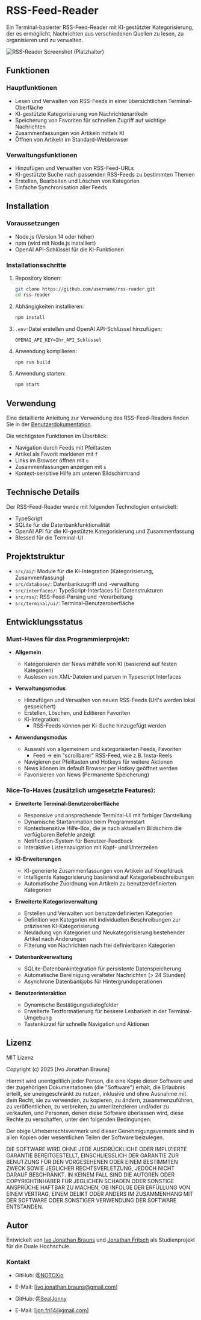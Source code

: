 # RSS-Feed-Reader

Ein Terminal-basierter RSS-Feed-Reader mit KI-gestützter Kategorisierung, der es ermöglicht, Nachrichten aus verschiedenen Quellen zu lesen, zu organisieren und zu verwalten.

![RSS-Reader Screenshot (Platzhalter)](#)

## Funktionen

### Hauptfunktionen
- Lesen und Verwalten von RSS-Feeds in einer übersichtlichen Terminal-Oberfläche
- KI-gestützte Kategorisierung von Nachrichtenartikeln
- Speicherung von Favoriten für schnellen Zugriff auf wichtige Nachrichten
- Zusammenfassungen von Artikeln mittels KI
- Öffnen von Artikeln im Standard-Webbrowser

### Verwaltungsfunktionen
- Hinzufügen und Verwalten von RSS-Feed-URLs
- KI-gestützte Suche nach passenden RSS-Feeds zu bestimmten Themen
- Erstellen, Bearbeiten und Löschen von Kategorien
- Einfache Synchronisation aller Feeds

## Installation

### Voraussetzungen
- Node.js (Version 14 oder höher)
- npm (wird mit Node.js installiert)
- OpenAI API-Schlüssel für die KI-Funktionen

### Installationsschritte

1. Repository klonen:
   ```bash
   git clone https://github.com/username/rss-reader.git
   cd rss-reader
   ```

2. Abhängigkeiten installieren:
   ```bash
   npm install
   ```

3. `.env`-Datei erstellen und OpenAI API-Schlüssel hinzufügen:
   ```
   OPENAI_API_KEY=Ihr_API_Schlüssel
   ```

4. Anwendung kompilieren:
   ```bash
   npm run build
   ```

5. Anwendung starten:
   ```bash
   npm start
   ```

## Verwendung

Eine detaillierte Anleitung zur Verwendung des RSS-Feed-Readers finden Sie in der [Benutzerdokumentation](usage.md).

Die wichtigsten Funktionen im Überblick:
- Navigation durch Feeds mit Pfeiltasten
- Artikel als Favorit markieren mit `f`
- Links im Browser öffnen mit `o`
- Zusammenfassungen anzeigen mit `s`
- Kontext-sensitive Hilfe am unteren Bildschirmrand

## Technische Details

Der RSS-Feed-Reader wurde mit folgenden Technologien entwickelt:
- TypeScript
- SQLite für die Datenbankfunktionalität
- OpenAI API für die KI-gestützte Kategorisierung und Zusammenfassung
- Blessed für die Terminal-UI

## Projektstruktur

- `src/ai/`: Module für die KI-Integration (Kategorisierung, Zusammenfassung)
- `src/database/`: Datenbankzugriff und -verwaltung
- `src/interfaces/`: TypeScript-Interfaces für Datenstrukturen
- `src/rss/`: RSS-Feed-Parsing und -Verarbeitung
- `src/terminal/ui/`: Terminal-Benutzeroberfläche

## Entwicklungsstatus

### Must-Haves für das Programmierprojekt:
- **Allgemein**
  - Kategorisieren der News mithilfe von KI (basierend auf festen Kategorien)
  - Auslesen von XML-Dateien und parsen in Typescript Interfaces

- **Verwaltungsmodus**
  - Hinzufügen und Verwalten von neuen RSS-Feeds (Url's werden lokal gespeichert)
  - Erstellen, Löschen, und Editieren Favoriten
  - Ki-Integration:
    - RSS-Feeds können per Ki-Suche hinzugefügt werden

- **Anwendungsmodus**
  - Auswahl von allgemeinem und kategorisierten Feeds, Favoriten
    - Feed -> ein "scrollbarer" RSS-Feed, wie z.B. Insta-Reels
  - Navigieren per Pfeiltasten und Hotkeys für weitere Aktionen
  - News können im default Browser per Hotkey geöffnet werden
  - Favorisieren von News (Permanente Speicherung)

### Nice-To-Haves (zusätzlich umgesetzte Features):

- **Erweiterte Terminal-Benutzeroberfläche**
  - Responsive und ansprechende Terminal-UI mit farbiger Darstellung
  - Dynamische Startanimation beim Programmstart
  - Kontextsensitive Hilfe-Box, die je nach aktuellem Bildschirm die verfügbaren Befehle anzeigt
  - Notification-System für Benutzer-Feedback
  - Interaktive Listennavigation mit Kopf- und Unterzeilen

- **KI-Erweiterungen**
  - KI-generierte Zusammenfassungen von Artikeln auf Knopfdruck
  - Intelligente Kategorisierung basierend auf Kategoriebeschreibungen
  - Automatische Zuordnung von Artikeln zu benutzerdefinierten Kategorien

- **Erweiterte Kategorieverwaltung**
  - Erstellen und Verwalten von benutzerdefinierten Kategorien
  - Definition von Kategorien mit individuellen Beschreibungen zur präziseren KI-Kategorisierung
  - Neuladung von Kategorien und Neukategorisierung bestehender Artikel nach Änderungen
  - Filterung von Nachrichten nach frei definierbaren Kategorien

- **Datenbankverwaltung**
  - SQLite-Datenbankintegration für persistente Datenspeicherung
  - Automatische Bereinigung veralteter Nachrichten (> 24 Stunden)
  - Asynchrone Datenbankjobs für Hintergrundoperationen

- **Benutzerinteraktion**
  - Dynamische Bestätigungsdialogfelder
  - Erweiterte Textformatierung für bessere Lesbarkeit in der Terminal-Umgebung
  - Tastenkürzel für schnelle Navigation und Aktionen

## Lizenz

MIT Lizenz

Copyright (c) 2025 [Ivo Jonathan Brauns]

Hiermit wird unentgeltlich jeder Person, die eine Kopie dieser Software und der zugehörigen Dokumentationen (die "Software") erhält, die Erlaubnis erteilt, sie uneingeschränkt zu nutzen, inklusive und ohne Ausnahme mit dem Recht, sie zu verwenden, zu kopieren, zu ändern, zusammenzuführen, zu veröffentlichen, zu verbreiten, zu unterlizenzieren und/oder zu verkaufen, und Personen, denen diese Software überlassen wird, diese Rechte zu verschaffen, unter den folgenden Bedingungen:

Der obige Urheberrechtsvermerk und dieser Genehmigungsvermerk sind in allen Kopien oder wesentlichen Teilen der Software beizulegen.

DIE SOFTWARE WIRD OHNE JEDE AUSDRÜCKLICHE ODER IMPLIZIERTE GARANTIE BEREITGESTELLT, EINSCHLIESSLICH DER GARANTIE ZUR BENUTZUNG FÜR DEN VORGESEHENEN ODER EINEM BESTIMMTEN ZWECK SOWIE JEGLICHER RECHTSVERLETZUNG, JEDOCH NICHT DARAUF BESCHRÄNKT. IN KEINEM FALL SIND DIE AUTOREN ODER COPYRIGHTINHABER FÜR JEGLICHEN SCHADEN ODER SONSTIGE ANSPRÜCHE HAFTBAR ZU MACHEN, OB INFOLGE DER ERFÜLLUNG VON EINEM VERTRAG, EINEM DELIKT ODER ANDERS IM ZUSAMMENHANG MIT DER SOFTWARE ODER SONSTIGER VERWENDUNG DER SOFTWARE ENTSTANDEN.

## Autor

Entwickelt von [Ivo Jonathan Brauns](https://github.com/NOTOXio) und [Jonathan Fritsch](https://github.com/SealJonny) als Studienprojekt für die Duale Hochschule.

### Kontakt
- GitHub: [@NOTOXio](https://github.com/NOTOXio)
- E-Mail: [ivo.jonathan.brauns@gmail.com]

- GitHub: [@SealJonny](https://github.com/SealJonny)
- E-Mail: [jon.fri14@gmail.com]
